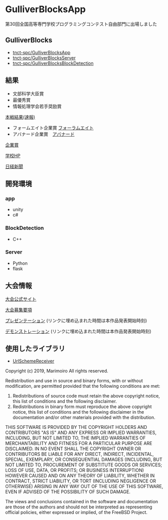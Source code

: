 # GulliverBlocksApp

第30回全国高等専門学校プログラミングコンテスト自由部門に出場しました
## GulliverBlocks
* [tnct-spc/GulliverBlocksApp](https://github.com/tnct-spc/GulliverBlocksApp)
* [tnct-spc/GulliverBlocksServer](https://github.com/tnct-spc/GulliverBlocksServer)
* [tnct-spc/GulliverBlocksBlockDetection](https://github.com/tnct-spc/GulliverBlocksBlockDetection)

## 結果
* 文部科学大臣賞
* 最優秀賞
* 情報処理学会若手奨励賞

[本戦結果(速報)](http://www.procon.gr.jp/wp-content/uploads//2019/10/a13ecd63e6d59eb682f883c910195416.pdf)
* フォームエイト企業賞 [フォーラムエイト](http://www.forum8.co.jp/)
* アバナード企業賞　[アバナード](https://www.avanade.com/ja-jp)


[企業賞](http://www.procon.gr.jp/wp-content/uploads//2019/10/c0b490b4b7735fe3aa78a7f4a4f77d59.pdf)



[学校HP](https://www.tokyo-ct.ac.jp/news/20191017-2/)

[日経新聞](https://www.nikkei.com/article/DGXMZO51004690V11C19A0LX0000/)

## 開発環境
### app
* unity 
* c#

### BlockDetection
* C++
### Server
* Python 
* flask

## 大会情報
[大会公式サイト](http://www.procon.gr.jp/)

[大会募集要項](http://www.procon.gr.jp/wp-content/uploads//2019/04/e3ca8e6e8c8d8ab1062729e66a711fea.pdf)

[プレゼンテーション](https://youtu.be/FOi_t-h9DXg?t=1245) (リンクに埋め込まれた時間は本作品発表開始時刻)

[デモンストレーション](https://youtu.be/QY-F4nFKLxk?t=542) (リンクに埋め込まれた時間は本作品発表開始時刻)

## 使用したライブラリ

- [UrlSchemeReceiver](https://github.com/Marimoiro/urlschemereceiver)

Copyright (c) 2019, Marimoiro
All rights reserved.

Redistribution and use in source and binary forms, with or without
modification, are permitted provided that the following conditions are met: 

1. Redistributions of source code must retain the above copyright notice,
   this list of conditions and the following disclaimer. 
2. Redistributions in binary form must reproduce the above copyright notice,
   this list of conditions and the following disclaimer in the documentation
   and/or other materials provided with the distribution. 

THIS SOFTWARE IS PROVIDED BY THE COPYRIGHT HOLDERS AND CONTRIBUTORS "AS IS" AND
ANY EXPRESS OR IMPLIED WARRANTIES, INCLUDING, BUT NOT LIMITED TO, THE IMPLIED
WARRANTIES OF MERCHANTABILITY AND FITNESS FOR A PARTICULAR PURPOSE ARE
DISCLAIMED. IN NO EVENT SHALL THE COPYRIGHT OWNER OR CONTRIBUTORS BE LIABLE FOR
ANY DIRECT, INDIRECT, INCIDENTAL, SPECIAL, EXEMPLARY, OR CONSEQUENTIAL DAMAGES
(INCLUDING, BUT NOT LIMITED TO, PROCUREMENT OF SUBSTITUTE GOODS OR SERVICES;
LOSS OF USE, DATA, OR PROFITS; OR BUSINESS INTERRUPTION) HOWEVER CAUSED AND
ON ANY THEORY OF LIABILITY, WHETHER IN CONTRACT, STRICT LIABILITY, OR TORT
(INCLUDING NEGLIGENCE OR OTHERWISE) ARISING IN ANY WAY OUT OF THE USE OF THIS
SOFTWARE, EVEN IF ADVISED OF THE POSSIBILITY OF SUCH DAMAGE.

The views and conclusions contained in the software and documentation are those
of the authors and should not be interpreted as representing official policies, 
either expressed or implied, of the FreeBSD Project.


